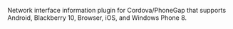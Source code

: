 
Network interface information plugin for Cordova/PhoneGap that supports Android, Blackberry 10, Browser, iOS, and Windows Phone 8.

